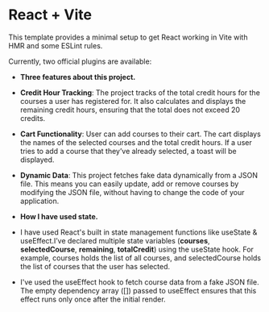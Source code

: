 # React + Vite

This template provides a minimal setup to get React working in Vite with HMR and some ESLint rules.

Currently, two official plugins are available:
- __Three features about this project.__
- __Credit Hour Tracking__:  The project tracks of the total credit hours for the courses a user has registered for. It also calculates and displays the remaining credit hours, ensuring that the total does not exceed 20 credits.

- __Cart Functionality__: User can add courses to their cart. The cart displays the names of the selected courses and the total credit hours. If a user tries to add a course that they’ve already selected, a toast will be displayed.

- __Dynamic Data__: This project fetches fake data dynamically from a JSON file. This means you can easily update, add or remove courses by modifying the JSON file, without having to change the code of your application.

- __How I have used state.__
- I have used React's built in state management functions like useState & useEffect.I’ve declared multiple state variables (__courses__, __selectedCourse__, __remaining__, __totalCredit__) using the useState hook. For example, courses holds the list of all courses, and selectedCourse holds the list of courses that the user has selected.

- I've used the useEffect hook to fetch course data from a fake JSON file. The empty dependency array ([]) passed to useEffect ensures that this effect runs only once after the initial render.
